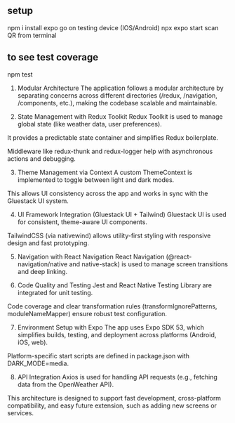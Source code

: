 setup
--------
npm i
install expo go on testing device (IOS/Android)
npx expo start
scan QR from terminal

to see test coverage
--------------------
npm test 




1. Modular Architecture
The application follows a modular architecture by separating concerns across different directories (/redux, /navigation, /components, etc.), making the codebase scalable and maintainable.

2. State Management with Redux Toolkit
Redux Toolkit is used to manage global state (like weather data, user preferences).

It provides a predictable state container and simplifies Redux boilerplate.

Middleware like redux-thunk and redux-logger help with asynchronous actions and debugging.

3. Theme Management via Context
A custom ThemeContext is implemented to toggle between light and dark modes.

This allows UI consistency across the app and works in sync with the Gluestack UI system.

4. UI Framework Integration (Gluestack UI + Tailwind)
Gluestack UI is used for consistent, theme-aware UI components.

TailwindCSS (via nativewind) allows utility-first styling with responsive design and fast prototyping.

5. Navigation with React Navigation
React Navigation (@react-navigation/native and native-stack) is used to manage screen transitions and deep linking.

6. Code Quality and Testing
Jest and React Native Testing Library are integrated for unit testing.

Code coverage and clear transformation rules (transformIgnorePatterns, moduleNameMapper) ensure robust test configuration.

7. Environment Setup with Expo
The app uses Expo SDK 53, which simplifies builds, testing, and deployment across platforms (Android, iOS, web).

Platform-specific start scripts are defined in package.json with DARK_MODE=media.

8. API Integration
Axios is used for handling API requests (e.g., fetching data from the OpenWeather API).

This architecture is designed to support fast development, cross-platform compatibility, and easy future extension, such as adding new screens or services.
